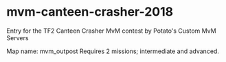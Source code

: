 # mvm-canteen-crasher-2018

Entry for the TF2 Canteen Crasher MvM contest by Potato's Custom MvM Servers

Map name: mvm_outpost
Requires 2 missions; intermediate and advanced.
